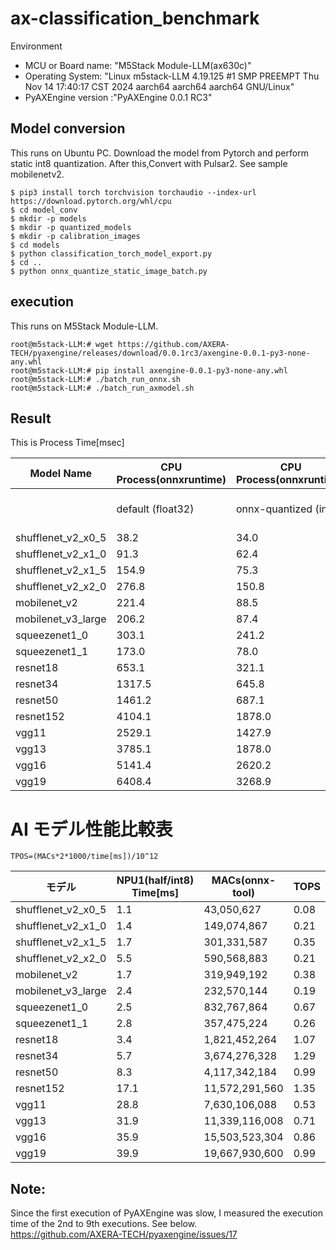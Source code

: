 # ax-classification_benchmark


Environment
- MCU or Board name: "M5Stack Module-LLM(ax630c)"
- Operating System:
   "Linux m5stack-LLM 4.19.125 #1 SMP PREEMPT Thu Nov 14 17:40:17 CST 2024 aarch64 aarch64 aarch64 GNU/Linux"
- PyAXEngine version :"PyAXEngine 0.0.1 RC3"

## Model conversion
This runs on Ubuntu PC.
Download the model from Pytorch and perform static int8 quantization.
After this,Convert with Pulsar2. See sample mobilenetv2.

```
$ pip3 install torch torchvision torchaudio --index-url https://download.pytorch.org/whl/cpu
$ cd model_conv
$ mkdir -p models
$ mkdir -p quantized_models
$ mkdir -p calibration_images
$ cd models
$ python classification_torch_model_export.py
$ cd ..
$ python onnx_quantize_static_image_batch.py
```


## execution
This runs on M5Stack Module-LLM.

```
root@m5stack-LLM:# wget https://github.com/AXERA-TECH/pyaxengine/releases/download/0.0.1rc3/axengine-0.0.1-py3-none-any.whl
root@m5stack-LLM:# pip install axengine-0.0.1-py3-none-any.whl
root@m5stack-LLM:# ./batch_run_onnx.sh
root@m5stack-LLM:# ./batch_run_axmodel.sh
```


## Result 
This is Process Time[msec]

| Model Name | CPU Process(onnxruntime) | CPU Process(onnxruntime) | NPU Process(pyaxengine) | NPU Process(pyaxengine) |
|------------|-------------------------|-------------------------|----------------------|----------------------|
|            | default (float32) | onnx-quantized (int8) | ax-model(quant) NPU1(half core) (int8) | ax-model(quant) NPU2(full core) (int8) |
| shufflenet_v2_x0_5 | 38.2 | 34.0 | 1.1 | 1.0 |
| shufflenet_v2_x1_0 | 91.3 | 62.4 | 1.4 | 1.5 |
| shufflenet_v2_x1_5 | 154.9 | 75.3 | 1.7 | 1.6 |
| shufflenet_v2_x2_0 | 276.8 | 150.8 | 5.5 | 2.4 |
| mobilenet_v2 | 221.4 | 88.5 | 1.7 | 1.4 |
| mobilenet_v3_large | 206.2 | 87.4 | 2.4 | 2.0 |
| squeezenet1_0 | 303.1 | 241.2 | 2.5 | 1.5 |
| squeezenet1_1 | 173.0 | 78.0 | 2.8 | 1.1 |
| resnet18 | 653.1 | 321.1 | 3.4 | 3.1 |
| resnet34 | 1317.5 | 645.8 | 5.7 | 5.1 |
| resnet50 | 1461.2 | 687.1 | 8.3 | 6.1 |
| resnet152 | 4104.1 | 1878.0 | 17.1 | 12.4 |
| vgg11 | 2529.1 | 1427.9 | 28.8 | 26.2 |
| vgg13 | 3785.1 | 1878.0 | 31.9 | 28.8 |
| vgg16 | 5141.4 | 2620.2 | 35.9 | 32.0 |
| vgg19 | 6408.4 | 3268.9 | 39.9 | 35.2 |


# AI モデル性能比較表
```
TPOS=(MACs*2*1000/time[ms])/10^12
```
| モデル | NPU1(half/int8) Time[ms]| MACs(onnx-tool) | TOPS |
|-------------------|----------------------|-----------------|------|
| shufflenet_v2_x0_5 | 1.1 | 43,050,627 | 0.08 |
| shufflenet_v2_x1_0 | 1.4 | 149,074,867 | 0.21 |
| shufflenet_v2_x1_5 | 1.7 | 301,331,587 | 0.35 |
| shufflenet_v2_x2_0 | 5.5 | 590,568,883 | 0.21 |
| mobilenet_v2 | 1.7 | 319,949,192 | 0.38 |
| mobilenet_v3_large | 2.4 | 232,570,144 | 0.19 |
| squeezenet1_0 | 2.5 | 832,767,864 | 0.67 |
| squeezenet1_1 | 2.8 | 357,475,224 | 0.26 |
| resnet18 | 3.4 | 1,821,452,264 | 1.07 |
| resnet34 | 5.7 | 3,674,276,328 | 1.29 |
| resnet50 | 8.3 | 4,117,342,184 | 0.99 |
| resnet152 | 17.1 | 11,572,291,560 | 1.35 |
| vgg11 | 28.8 | 7,630,106,088 | 0.53 |
| vgg13 | 31.9 | 11,339,116,008 | 0.71 |
| vgg16 | 35.9 | 15,503,523,304 | 0.86 |
| vgg19 | 39.9 | 19,667,930,600 | 0.99 |

## Note:

Since the first execution of PyAXEngine was slow, I measured the execution time of the 2nd to 9th executions. See below.<br>
https://github.com/AXERA-TECH/pyaxengine/issues/17  

